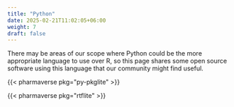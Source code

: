 ```yaml
---
title: "Python"
date: 2025-02-21T11:02:05+06:00
weight: 7
draft: false
---
```


There may be areas of our scope where Python could be the more appropriate language to use over R, so this
page shares some open source software using this language that our community might find useful.

{{< pharmaverse pkg="py-pkglite" >}}

{{< pharmaverse pkg="rtflite" >}}
